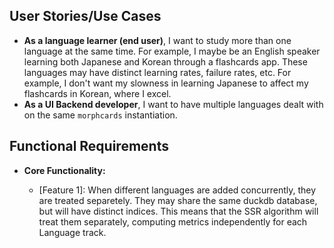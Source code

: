 
## User Stories/Use Cases

* **As a language learner (end user)**, I want to study more than one language at the same time. For example, I maybe be an English speaker learning both Japanese and Korean through a flashcards app. These languages may have distinct learning rates, failure rates, etc. For example, I don't want my slowness in learning Japanese to affect my flashcards in Korean, where I excel.
* **As a UI Backend developer**, I want to have multiple languages dealt with on the same `morphcards` instantiation.

##

## Functional Requirements

* **Core Functionality:** 

  * \[Feature 1\]: When different languages are added concurrently, they are treated separetely. They may share the same duckdb database, but will have distinct indices. This means that the SSR algorithm will treat them separately, computing metrics independently for each Language track.
